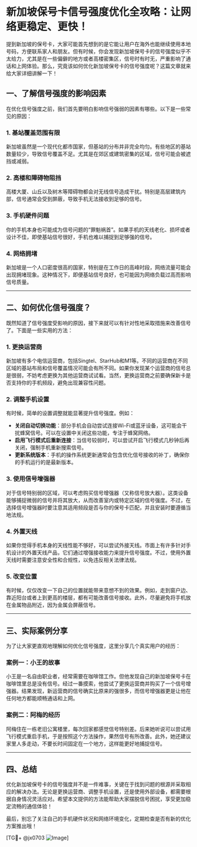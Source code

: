 # 新加坡保号卡信号强度优化全攻略：让网络更稳定、更快！

提到新加坡的保号卡，大家可能首先想到的是它能让用户在海外也能继续使用本地号码，方便联系家人和朋友。但有时候，你会发现新加坡保号卡的信号强度似乎不太给力，尤其是在一些偏僻的地方或者高楼密集区，信号时有时无，严重影响了通话和上网体验。那么，究竟该如何优化新加坡保号卡的信号强度呢？这篇文章就来给大家详细讲解一下！

## 一、了解信号强度的影响因素

在优化信号强度之前，我们首先要明白影响信号强弱的因素有哪些。以下是一些常见的原因：

### 1. 基站覆盖范围有限

新加坡虽然是一个现代化都市国家，但基站的分布并非完全均匀。有些地区的基站数量较少，导致信号覆盖不足。尤其是在郊区或建筑密集的区域，信号可能会被遮挡或减弱。

### 2. 高楼和障碍物阻挡

高楼大厦、山丘以及树木等障碍物都会对无线信号造成干扰。特别是高层建筑内部，信号通常会受到屏蔽，导致手机无法接收到足够的信号。

### 3. 手机硬件问题

你的手机本身也可能成为信号问题的“罪魁祸首”。如果手机的天线老化、损坏或者设计不佳，即使基站信号很好，手机也难以捕捉到足够强的信号。

### 4. 网络拥堵

新加坡是一个人口密度很高的国家，特别是在工作日的高峰时段，网络流量可能会出现拥堵现象。这种情况下，即便基站信号良好，也可能因为网络负载过高而影响信号质量。

---

## 二、如何优化信号强度？

既然知道了信号强度受影响的原因，接下来就可以有针对性地采取措施来改善信号了。下面是一些实用的方法：

### 1. 更换运营商

新加坡有多个电信运营商，包括Singtel、StarHub和M1等。不同的运营商在不同区域的基站布局和信号覆盖情况可能会有所不同。如果你发现某个运营商的信号总是很弱，不妨考虑更换为其他运营商试试看。当然，更换运营商之前要确保新卡是否支持你的手机频段，避免出现兼容性问题。

### 2. 调整手机设置

有时候，简单的设置调整就能显著提升信号强度。例如：

- **关闭自动切换功能**：部分手机会自动尝试连接Wi-Fi或蓝牙设备，这可能会干扰蜂窝信号。可以在设置中关闭这些功能，专注于蜂窝网络。
- **启用飞行模式后重新连接**：当信号较弱时，可以尝试开启飞行模式几秒钟后再关闭，强制手机重新搜索信号。
- **更新系统版本**：手机的操作系统更新通常会包含优化信号接收的补丁，确保你的手机运行的是最新版本。

### 3. 使用信号增强器

对于信号特别弱的区域，可以考虑购买信号增强器（又称信号放大器）。这类设备能够捕捉微弱的信号并将其放大，从而改善室内或特定区域的信号强度。不过，在选择信号增强器时要注意其适用频段是否与你的保号卡匹配，并且安装时要遵循当地法规。

### 4. 外置天线

如果你觉得手机本身的天线性能不够好，可以尝试外接天线。市面上有许多针对手机设计的外置天线产品，它们通过增强接收能力来提升信号强度。不过，使用外置天线时需要注意安全性和合规性，以免违反相关法律法规。

### 5. 改变位置

有时候，仅仅改变一下自己的位置就能带来意想不到的效果。例如，走到窗户边、靠近阳台或者上到更高的楼层，都有可能改善信号接收。此外，尽量避免将手机放在金属物品附近，因为金属会屏蔽信号。

---

## 三、实际案例分享

为了让大家更直观地理解如何优化信号强度，这里分享几个真实用户的经历：

### 案例一：小王的故事

小王是一名自由职业者，经常需要在咖啡馆工作。但他发现自己的新加坡保号卡在咖啡馆里总是没有信号。经过一番摸索，他尝试了更换运营商并购买了一个信号增强器。结果发现，新运营商的信号确实比原来的强很多，而信号增强器更是让他在任何地方都能顺畅通话和上网。

### 案例二：阿梅的经历

阿梅住在一栋老旧公寓楼里，每次回家都感觉信号特别差。后来她听说可以尝试用飞行模式重启手机，于是按照这个方法操作，果然信号有所改善。此外，她还建议家里人多走动，不要长时间固定在一个地方，这样能更好地捕捉信号。

---

## 四、总结

优化新加坡保号卡的信号强度并不是一件难事，关键在于找到问题的根源并采取相应的解决办法。无论是更换运营商、调整手机设置，还是使用外部设备，都需要根据自身情况灵活应对。希望本文提供的方法能帮助大家摆脱信号困扰，享受更加稳定流畅的通信体验！

最后，别忘了关注自己的手机硬件状况和网络环境变化，定期检查是否有新的优化方案推出哦！

[TG💪+ @jx0703 ![Image](https://github.com/user-attachments/assets/dbca1d08-cadb-493c-b0ec-ad6f7a83f270)]